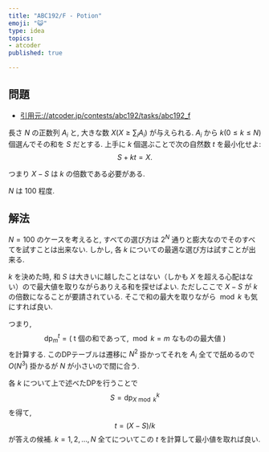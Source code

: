 ```yaml
---
title: "ABC192/F - Potion"
emoji: "😺"
type: idea
topics:
- atcoder
published: true

---
```


## 問題

- [引用元://atcoder.jp/contests/abc192/tasks/abc192_f](https://atcoder.jp/contests/abc192/tasks/abc192_f)

長さ $N$ の正数列 $A_i$ と, 大きな数 $X (X \geq \sum_i A_i)$ が与えられる.
$A_i$ から $k (0 \leq k \leq N)$ 個選んでその和を $S$ だとする.
上手に $k$ 個選ぶことで次の自然数 $t$ を最小化せよ:
$$S + kt = X.$$

つまり $X-S$ は $k$ の倍数である必要がある.

$N$ は $100$ 程度.

## 解法

$N=100$ のケースを考えると, すべての選び方は $2^N$ 通りと膨大なのでそのすべてを試すことは出来ない.
しかし, 各 $k$ についての最適な選び方は試すことが出来る.

$k$ を決めた時, 和 $S$ は大きいに越したことはない（しかも $X$ を超える心配はない）ので最大値を取りながらありえる和を探せばよい.
ただしここで $X-S$ が $k$ の倍数になることが要請されている.
そこで和の最大を取りながら $\bmod k$ も気にすれば良い.

つまり,
$$\mathrm{dp}^t_m = \left( \text{ t 個の和であって, $\bmod k=m$ なものの最大値 } \right)$$
を計算する.
このDPテーブルは遷移に $N^2$ 掛かってそれを $A_i$ 全てで舐めるので $O(N^3)$ 掛かるが $N$ が小さいので間に合う.

各 $k$ について上で述べたDPを行うことで
$$S = \mathrm{dp}^k_{X \bmod k}$$
を得て,
$$t = (X - S) / k$$
が答えの候補.
$k=1,2,\ldots,N$ 全てについてこの $t$ を計算して最小値を取れば良い.
